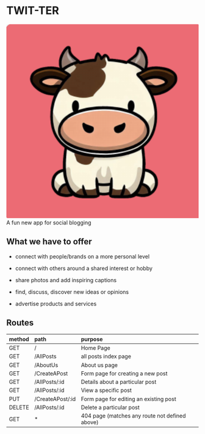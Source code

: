 # TWIT-TER
<img src='./frontend/public/LOGO.png' alt='logo pic'>
A fun new app for social blogging

## What we have to offer

- connect with people/brands on a more personal level

* connect with others around a shared interest or hobby

- share photos and add inspiring captions

* find, discuss, discover new ideas or opinions

- advertise products and services

## Routes

| method | path             | purpose                                        |
| :----- | :--------------- | :--------------------------------------------- |
| GET    | /                | Home Page                                      |
| GET    | /AllPosts        | all posts index page                           |
| GET    | /AboutUs         | About us page                                  |
| GET    | /CreateAPost     | Form page for creating a new post              |
| GET    | /AllPosts/:id    | Details about a particular post                |
| GET    | /AllPosts/:id    | View a specific post                           |
| PUT    | /CreateAPost/:id | Form page for editing an existing post         |
| DELETE | /AllPosts/:id    | Delete a particular post                       |
| GET    | \*               | 404 page (matches any route not defined above) |

